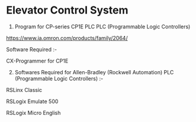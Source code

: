 # Elevator Control System

1) Program for CP-series CP1E PLC PLC (Programmable Logic Controllers)

https://www.ia.omron.com/products/family/2064/

Software Required :-

CX-Programmer for CP1E

2) Softwares Required for Allen-Bradley (Rockwell Automation) PLC (Programmable Logic Controllers) :-

RSLinx Classic

RSLogix Emulate 500

RSLogix Micro English
